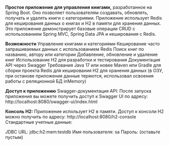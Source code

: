 **Простое приложение для управления книгами,**
разработанное на Spring Boot. Оно позволяет пользователям создавать, обновлять, получать и удалять книги с категориями. Приложение использует Redis для кеширования данных о книгах и H2 в памяти для хранения данных. Это приложение демонстрирует базовые операции CRUD с использованием Spring MVC, Spring Data JPA и кеширования с Redis.

**Возможности**
Управление книгами и категориями
Кеширование часто запрашиваемых данных с использованием Redis
Поиск книг по названию, автору или категории
Добавление, обновление и удаление книг
Использование H2 для разработки и тестирования
Документация API через Swagger
Требования
Java 17 или новее
Maven или Gradle для сборки проекта
Redis для кеширования
H2 для хранения данных (в ОЗУ, при останове приложения данные теряются, использовал освоения работы с реляционной БД inMemory)

**Доступ к приложению**
Swagger-документация API:
После запуска приложения вы можете получить доступ к Swagger UI по адресу:
http://localhost:8080/swagger-ui/index.html

**Консоль H2:**
Приложение использует H2 в памяти. Доступ к консоли H2 можно получить по адресу:
http://localhost:8080/h2-console
Стандартные учетные данные:

JDBC URL: jdbc:h2:mem:testdb
Имя пользователя: sa
Пароль: (оставьте пустым)